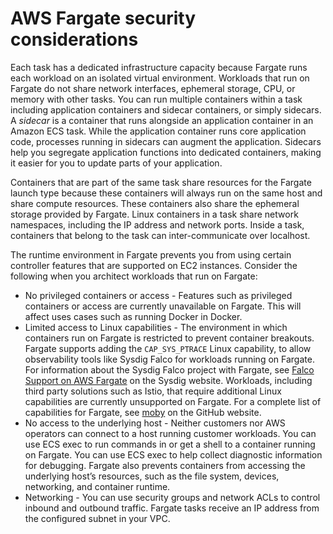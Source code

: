 # AWS Fargate security considerations<a name="fargate-security-considerations"></a>

Each task has a dedicated infrastructure capacity because Fargate runs each workload on an isolated virtual environment\. Workloads that run on Fargate do not share network interfaces, ephemeral storage, CPU, or memory with other tasks\. You can run multiple containers within a task including application containers and sidecar containers, or simply sidecars\. A *sidecar* is a container that runs alongside an application container in an Amazon ECS task\. While the application container runs core application code, processes running in sidecars can augment the application\. Sidecars help you segregate application functions into dedicated containers, making it easier for you to update parts of your application\.

Containers that are part of the same task share resources for the Fargate launch type because these containers will always run on the same host and share compute resources\. These containers also share the ephemeral storage provided by Fargate\. Linux containers in a task share network namespaces, including the IP address and network ports\. Inside a task, containers that belong to the task can inter\-communicate over localhost\. 

The runtime environment in Fargate prevents you from using certain controller features that are supported on EC2 instances\. Consider the following when you architect workloads that run on Fargate: 
+ No privileged containers or access \- Features such as privileged containers or access are currently unavailable on Fargate\. This will affect uses cases such as running Docker in Docker\.
+  Limited access to Linux capabilities \- The environment in which containers run on Fargate is restricted to prevent container breakouts\. Fargate supports adding the `CAP_SYS_PTRACE` Linux capability, to allow observability tools like Sysdig Falco for workloads running on Fargate\. For information about the Sysdig Falco project with Fargate, see [Falco Support on AWS Fargate](https://sysdig.com/blog/falco-support-on-aws-fargate/) on the Sysdig website\. Workloads, including third party solutions such as Istio, that require additional Linux capabilities are currently unsupported on Fargate\. For a complete list of capabilities for Fargate, see [moby](https://github.com/moby/moby/blob/deda3d4933d3c0bd57f2cef672da5d28fc653706/oci/caps/defaults.go#L4) on the GitHub website\.
+ No access to the underlying host \- Neither customers nor AWS operators can connect to a host running customer workloads\. You can use ECS exec to run commands in or get a shell to a container running on Fargate\. You can use ECS exec to help collect diagnostic information for debugging\. Fargate also prevents containers from accessing the underlying host’s resources, such as the file system, devices, networking, and container runtime\. 
+ Networking \- You can use security groups and network ACLs to control inbound and outbound traffic\. Fargate tasks receive an IP address from the configured subnet in your VPC\. 